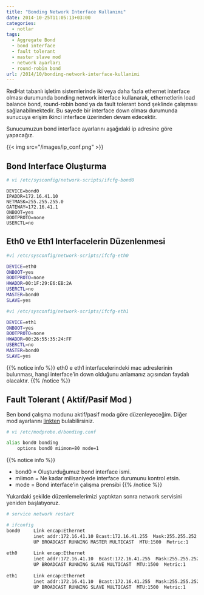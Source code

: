 ```yaml
---
title: "Bonding Network Interface Kullanımı"
date: 2014-10-25T11:05:13+03:00
categories:
  - notlar
tags:
  - Aggregate Bond
  - bond interface
  - fault tolerant
  - master slave mod
  - network ayarları
  - round-robin bond
url: /2014/10/bonding-network-interface-kullanimi
---
```

RedHat tabanlı  işletim sistemlerinde iki veya daha fazla ethernet interface olması durumunda bonding network interface kullanarak, ethernetlerin load balance bond, round-robin bond ya da  fault tolerant bond şeklinde çalışması sağlanabilmektedir. Bu sayede bir interface down olması durumunda sunucuya erişim ikinci interface üzerinden devam edecektir.

Sunucumuzun bond interface ayarlarını aşağıdaki ip adresine göre yapacağız.

{{< img src="/images/ip_conf.png" >}}

## Bond Interface Oluşturma

```sh
# vi /etc/sysconfig/network-scripts/ifcfg-bond0
```

```
DEVICE=bond0
IPADDR=172.16.41.10
NETMASK=255.255.255.0
GATEWAY=172.16.41.1
ONBOOT=yes
BOOTPROTO=none
USERCTL=no
```

##  Eth0 ve Eth1 Interfacelerin Düzenlenmesi

```sh
#vi /etc/sysconfig/network-scripts/ifcfg-eth0
```

```sh
DEVICE=eth0
ONBOOT=yes
BOOTPROTO=none
HWADDR=00:1F:29:E6:EB:2A
USERCTL=no
MASTER=bond0
SLAVE=yes
```

```sh
#vi /etc/sysconfig/network-scripts/ifcfg-eth1
```

```sh
DEVICE=eth1
ONBOOT=yes
BOOTPROTO=none
HWADDR=00:26:55:35:24:FF
USERCTL=no
MASTER=bond0
SLAVE=yes
```

{{% notice info %}}
eth0 e eth1 interfacelerindeki mac adreslerinin bulunması, hangi interface’in down olduğunu anlamanız açısından faydalı olacaktır.
{{% /notice %}}

## Fault Tolerant ( Aktif/Pasif Mod )

Ben bond çalışma modunu aktif/pasif moda göre düzenleyeceğim. Diğer mod ayarlarını [linkten](https://www.centos.org/docs/5/html/5.1/Deployment_Guide/s3-modules-bonding-directives.html) bulabilirsiniz.

```sh
# vi /etc/modprobe.d/bonding.conf
```

```sh
alias bond0 bonding
    options bond0 miimon=80 mode=1
```

{{% notice info %}}
* bond0 = Oluşturduğumuz bond interface ismi.
* miimon = Ne kadar milisaniyede interface durumunu kontrol etsin.
* mode = Bond interface’in çalışma prensibi
{{% /notice %}}

Yukardaki şekilde düzenlemelerimizi yaptıktan sonra network servisini  yeniden başlatıyoruz.

```sh
# service network restart
```

```sh
# ifconfig
bond0     Link encap:Ethernet
          inet addr:172.16.41.10 Bcast:172.16.41.255  Mask:255.255.252.0
          UP BROADCAST RUNNING MASTER MULTICAST  MTU:1500  Metric:1
 
eth0      Link encap:Ethernet  
          inet addr:172.16.41.10  Bcast:172.16.41.255  Mask:255.255.252.0
          UP BROADCAST RUNNING SLAVE MULTICAST  MTU:1500  Metric:1
 
eth1      Link encap:Ethernet  
          inet addr:172.16.41.10  Bcast:172.16.41.255  Mask:255.255.252.0
          UP BROADCAST RUNNING SLAVE MULTICAST  MTU:1500  Metric:1
```